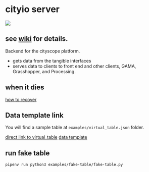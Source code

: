 # cityio server

![](https://user-images.githubusercontent.com/1502180/44991948-cc5bee00-af63-11e8-89ed-e0af00bae0b6.png)


## see [wiki](https://github.com/CityScope/CS_CityIO_backend/wiki) for details.

Backend for the cityscope platform.

- gets data from the tangible interfaces
- serves data to clients to front end and other clients, GAMA, Grasshopper, and Processing. 

## when it dies
[how to recover](https://github.com/CityScope/CS_CityIO_Backend/wiki/how-to-reboot-the-server)

## Data template link

You will find a sample table at ```examples/virtual_table.json``` folder.

[direct link to virtual_table](https://cityio.media.mit.edu/api/table/virtual_table)
[data template](https://github.com/CityScope/CS_CityIO_Backend/wiki/Data-Format)

## run fake table

``` pipenv run python3 examples/fake-table/fake-table.py ```

